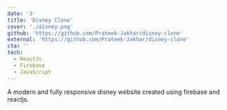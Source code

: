 ```yaml
---
date: '3'
title: 'Disney Clone'
cover: './disney.png'
github: 'https://github.com/Prateek-Jakhar/disney-clone'
external: 'https://github.com/Prateek-Jakhar/disney-clone'
cta: ''
tech:
  - ReactJs
  - Firebase
  - JavaScript
---
```


A modern and fully responsive disney website created using firebase and reactjs.
